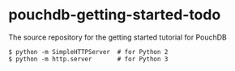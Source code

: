 pouchdb-getting-started-todo
============================

The source repository for the getting started tutorial for PouchDB

```
$ python -m SimpleHTTPServer  # for Python 2
$ python -m http.server       # for Python 3
```
